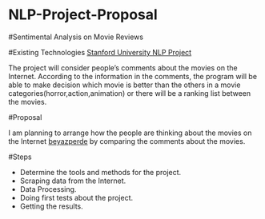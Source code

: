 # NLP-Project-Proposal

#Sentimental Analysis on Movie Reviews

#Existing Technologies
[Stanford University NLP Project](http://nlp.stanford.edu/sentiment/)

The project will consider people’s comments about the movies on the Internet. According to the information in the comments, the program will be able to make decision which movie is better than the others in a movie categories(horror,action,animation) or there will be a ranking list between the movies. 

#Proposal

I am planning to arrange how the people are thinking about the movies on the Internet [beyazperde](http://www.beyazperde.com/) by comparing the comments about the movies.


#Steps

* Determine the tools and methods for the project.
* Scraping data from the Internet.
* Data Processing.
* Doing first tests about the project.
* Getting the results.
